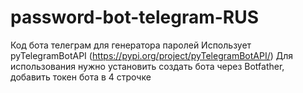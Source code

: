 # password-bot-telegram-RUS
Код бота телеграм для генератора паролей
Использует pyTelegramBotAPI (https://pypi.org/project/pyTelegramBotAPI/)
Для использования нужно установить создать бота через Botfather, добавить токен бота в 4 строчке
